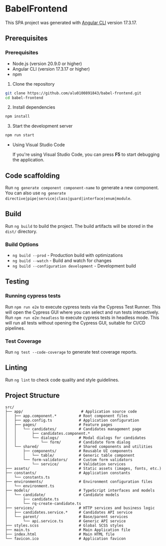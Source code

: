 # BabelFrontend

This SPA project was generated with [Angular CLI](https://github.com/angular/angular-cli) version 17.3.17.

## Prerequisites

### Prerequisites
- Node.js (version 20.9.0 or higher)
- Angular CLI (version 17.3.17 or higher)
- npm

1. Clone the repository
```bash
git clone https://github.com/alu0100891843/babel-frontend.git
cd babel-frontend
```

2. Install dependencies
```bash
npm install
```

3. Start the development server
```bash
npm run start
```

* Using Visual Studio Code

  If you're using Visual Studio Code, you can press **F5** to start debugging the application.


## Code scaffolding

Run `ng generate component component-name` to generate a new component. You can also use `ng generate directive|pipe|service|class|guard|interface|enum|module`.

## Build

Run `ng build` to build the project. The build artifacts will be stored in the `dist/` directory.

### Build Options
- `ng build --prod` - Production build with optimizations
- `ng build --watch` - Build and watch for changes
- `ng build --configuration development` - Development build

## Testing

### Running cypress tests

Run `npm run e2e` to execute cypress tests via the Cypress Test Runner. This will open the Cypress GUI where you can select and run tests interactively.
Run `npm run e2e:headless` to execute cypress tests in headless mode. This will run all tests without opening the Cypress GUI, suitable for CI/CD pipelines.

### Test Coverage
Run `ng test --code-coverage` to generate test coverage reports.

## Linting

Run `ng lint` to check code quality and style guidelines.

## Project Structure

```
src/
├── app/                          # Application source code
│   ├── app.component.*          # Root component files
│   ├── app.config.ts            # Application configuration
│   ├── pages/                   # Feature pages
│   │   └── candidates/          # Candidates management page
│   │       ├── candidates.component.*
│   │       └── dialogs/         # Modal dialogs for candidates
│   │           └── form/        # Candidate form dialog
│   └── shared/                  # Shared components and utilities
│       ├── components/          # Reusable UI components
│       │   └── table/           # Generic table component
│       └── form-validators/     # Custom form validators
│           └── service/         # Validation services
├── assets/                      # Static assets (images, fonts, etc.)
├── constants/                   # Application constants
│   └── constants.ts
├── environments/                # Environment configuration files
│   └── environment.ts
├── models/                      # TypeScript interfaces and models
│   └── candidate/               # Candidate models
│       ├── candidate.ts
│       └── rq-create-candidate.ts
├── services/                    # HTTP services and business logic
│   ├── candidates.service.*     # Candidates API service
│   └── parent/                  # Base/parent services
│       └── api.service.ts       # Generic API service
├── styles.scss                  # Global SCSS styles
├── main.ts                      # Main Application file
├── index.html                   # Main HTML file
└── favicon.ico                  # Application favicon
```

